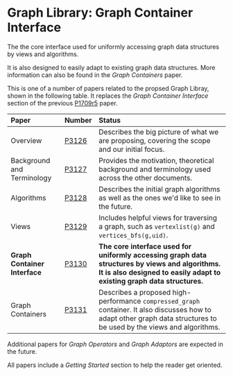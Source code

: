 # Graph Library: Graph Container Interface
The the core interface used for uniformly accessing graph data structures by views and algorithms.

It is also designed to easily adapt to existing graph data structures. More information can also be found in the *Graph Containers* paper.

This is one of a number of papers related to the propsed Graph Libray, shown in the following table.
It replaces the *Graph Container Interface* section of the previous [P1709r5](http:://wg21.link/P1709r5) paper.


| Paper                           | Number | Status                                                                          | 
| :-------------------------------| :----- | :-------------------------------------------------------------------------------|
| Overview                        | [P3126](http:://wg21.link/P3126)  | Describes the big picture of what we are proposing, covering the scope and our initial focus.         |
| Background and Terminology      | [P3127](http:://wg21.link/P3127)  | Provides the motivation, theoretical background and terminology used across the other documents.      |
| Algorithms                      | [P3128](http:://wg21.link/P3128)  | Describes the initial graph algorithms as well as the ones we'd like to see in the future.            |
| Views                           | [P3129](http:://wg21.link/P3129)  | Includes helpful views for traversing a graph, such as `vertexlist(g)` and `vertices_bfs(g,uid)`.     |
| **Graph Container Interface**   | [P3130](http:://wg21.link/P3130)  | **The core interface used for uniformly accessing graph data structures by views and algorithms. It is also designed to easily adapt to existing graph data structures.** |
| Graph Containers                | [P3131](http:://wg21.link/P3131)  | Describes a proposed high-performance `compressed_graph` container. It also discusses how to adapt other graph data structures to be used by the views and algorithms. |



Additional papers for *Graph Operators* and *Graph Adaptors* are expected in the future.

All papers include a *Getting Started* section to help the reader get oriented.

